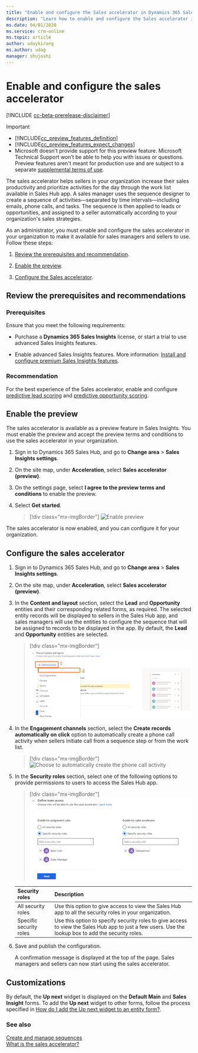 ```yaml
---
title: "Enable and configure the Sales accelerator in Dynamics 365 Sales Insights | MicrosoftDocs"
description: "Learn how to enable and configure the Sales accelerator in Dynamics 365 Sales Insights."
ms.date: 04/01/2020
ms.service: crm-online
ms.topic: article
author: udaykirang
ms.author: udag
manager: shujoshi
---
```


# Enable and configure the sales accelerator

[!INCLUDE [cc-beta-prerelease-disclaimer](../includes/cc-beta-prerelease-disclaimer.md)]

> [!IMPORTANT]
> - [!INCLUDE[cc_preview_features_definition](../includes/cc-preview-features-definition.md)]  
> - [!INCLUDE[cc_preview_features_expect_changes](../includes/cc-preview-features-expect-changes.md)]
> - Microsoft doesn't provide support for this preview feature. Microsoft Technical Support won’t be able to help you with issues or questions. Preview features aren't meant for production use and are subject to a separate [supplemental terms of use](https://go.microsoft.com/fwlink/p/?linkid=870960).

The sales accelerator helps sellers in your organization increase their sales productivity and prioritize activities for the day through the work list available in Sales Hub app. A sales manager uses the sequence designer to create a sequence of activities&mdash;separated by time intervals&mdash;including emails, phone calls, and tasks. The sequence is then applied to leads or opportunities, and assigned to a seller automatically according to your organization's sales strategies.

As an administrator, you must enable and configure the sales accelerator in your organization to make it available for sales managers and sellers to use. Follow these steps:

1. [Review the prerequisites and recommendation](#review-the-prerequisites-and-recommendations).

2. [Enable the preview](#enable-the-preview).

3. [Configure the Sales accelerator](#configure-the-sales-accelerator).

## Review the prerequisites and recommendations

### Prerequisites

Ensure that you meet the following requirements:

- Purchase a **Dynamics 365 Sales Insights** license, or start a trial to use advanced Sales Insights features.

- Enable advanced Sales Insights features. More information: [Install and configure premium Sales Insights features](intro-admin-guide-sales-insights.md#install-and-configure-premium-sales-insights-features).

### Recommendation

For the best experience of the Sales accelerator, enable and configure [predictive lead scoring](configure-predictive-lead-scoring.md) and [predictive opportunity scoring](configure-predictive-opportunity-scoring.md).

## Enable the preview

The sales accelerator is available as a preview feature in Sales Insights. You must enable the preview and accept the preview terms and conditions to use the sales accelerator in your organization.

1. Sign in to Dynamics 365 Sales Hub, and go to **Change area** > **Sales Insights settings**.

2. On the site map, under **Acceleration**, select **Sales accelerator (preview)**.

3. On the settings page, select **I agree to the preview terms and conditions** to enable the preview.

4. Select **Get started**.

    >[!div class="mx-imgBorder"]
    >![Enable preview](media/sa-enable-preview.png "Enable preview")

The sales accelerator is now enabled, and you can configure it for your organization.

## Configure the sales accelerator

1. Sign in to Dynamics 365 Sales Hub, and go to **Change area** > **Sales Insights settings**.

2. On the site map, under **Acceleration**, select **Sales accelerator (preview)**.

3. In the **Content and layout** section, select the **Lead** and **Opportunity** entities and their corresponding related forms, as required. The selected entity records will be displayed to sellers in the Sales Hub app, and sales managers will use the entities to configure the sequence that will be assigned to records to be displayed in the app. By default, the **Lead** and **Opportunity** entities are selected.

    >[!div class="mx-imgBorder"]
    >![Choose content and layout for entities](media/sa-choose-content-layout.png "Choose content and layout for entities") 

4. In the **Engagement channels** section, select the **Create records automatically on click** option to automatically create a phone call activity when sellers initiate call from a sequence step or from the work list.

    >[!div class="mx-imgBorder"]
    >![Choose to automatically create the phone call activity](media/sa-engagement-channel-enable-phonecall-activity.png "Choose to automatically create the phone call activity") 

5. In the **Security roles** section, select one of the following options to provide permissions to users to access the Sales Hub app.

    >[!div class="mx-imgBorder"]
    >![Select security role](media/sa-select-security-role.png "Select security role") 
    
    | Security roles | Description |
    |----------------|-------------|
    | All security roles | Use this option to give access to view the Sales Hub app to all the security roles in your organization. |
    | Specific security roles | Use this option to specify security roles to give access to view the Sales Hub app to just a few users. Use the lookup box to add the security roles. |

6. Save and publish the configuration.
    
    A confirmation message is displayed at the top of the page. Sales managers and sellers can now start using the sales accelerator.

## Customizations

By default, the **Up next** widget is displayed on the **Default Main** and **Sales Insight** forms. To add the **Up next** widget to other forms, follow the process specified in [How do I add the Up next widget to an entity form?](faqs-sales-insights.md#sales-accelerator). 

### See also

[Create and manage sequences](create-manage-sequences.md)  
[What is the sales accelerator?](sales-accelerator-intro.md)
